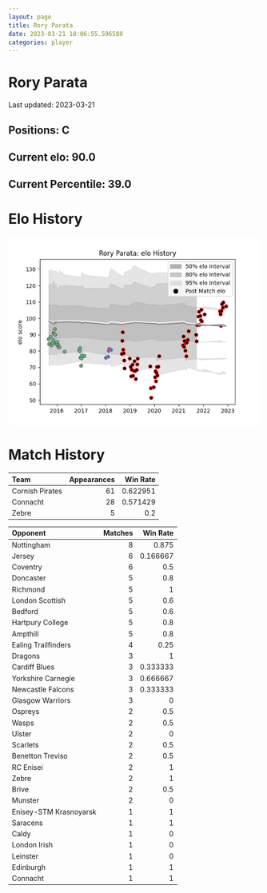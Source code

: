```yaml
---  
layout: page  
title: Rory Parata  
date: 2023-03-21 18:06:55.596580  
categories: player  
---
```

# Rory Parata


Last updated: 2023-03-21
## Positions: C

## Current elo: 90.0

## Current Percentile: 39.0

# Elo History


![elo history](history_RoryParata.png)
# Match History


| Team            |   Appearances |   Win Rate |
|:----------------|--------------:|-----------:|
| Cornish Pirates |            61 |   0.622951 |
| Connacht        |            28 |   0.571429 |
| Zebre           |             5 |   0.2      |

| Opponent               |   Matches |   Win Rate |
|:-----------------------|----------:|-----------:|
| Nottingham             |         8 |   0.875    |
| Jersey                 |         6 |   0.166667 |
| Coventry               |         6 |   0.5      |
| Doncaster              |         5 |   0.8      |
| Richmond               |         5 |   1        |
| London Scottish        |         5 |   0.6      |
| Bedford                |         5 |   0.6      |
| Hartpury College       |         5 |   0.8      |
| Ampthill               |         5 |   0.8      |
| Ealing Trailfinders    |         4 |   0.25     |
| Dragons                |         3 |   1        |
| Cardiff Blues          |         3 |   0.333333 |
| Yorkshire Carnegie     |         3 |   0.666667 |
| Newcastle Falcons      |         3 |   0.333333 |
| Glasgow Warriors       |         3 |   0        |
| Ospreys                |         2 |   0.5      |
| Wasps                  |         2 |   0.5      |
| Ulster                 |         2 |   0        |
| Scarlets               |         2 |   0.5      |
| Benetton Treviso       |         2 |   0.5      |
| RC Enisei              |         2 |   1        |
| Zebre                  |         2 |   1        |
| Brive                  |         2 |   0.5      |
| Munster                |         2 |   0        |
| Enisey-STM Krasnoyarsk |         1 |   1        |
| Saracens               |         1 |   1        |
| Caldy                  |         1 |   0        |
| London Irish           |         1 |   0        |
| Leinster               |         1 |   0        |
| Edinburgh              |         1 |   1        |
| Connacht               |         1 |   1        |